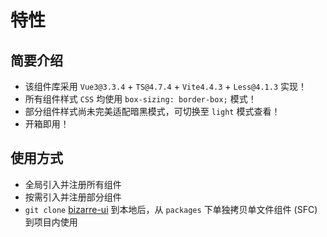 # 特性

## 简要介绍

- 该组件库采用 `Vue3@3.3.4` + `TS@4.7.4` + `Vite4.4.3` + `Less@4.1.3` 实现！
- 所有组件样式 `CSS` 均使用 `box-sizing: border-box;` 模式！
- 部分组件样式尚未完美适配暗黑模式，可切换至 `light` 模式查看！
- 开箱即用！

## 使用方式

- 全局引入并注册所有组件
- 按需引入并注册部分组件
- `git clone` [bizarre-ui](https://github.com/FyStrive/bizarre-ui) 到本地后，从 `packages` 下单独拷贝单文件组件 (SFC) 到项目内使用
